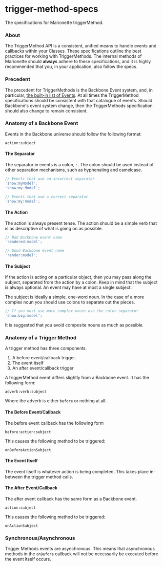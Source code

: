 trigger-method-specs
====================

The specifications for Marionette triggerMethod.

### About

The TriggerMethod API is a consistent, unified means to handle events and callbacks within
your Classes. These specifications outline the best practices for working with TriggerMethods. The
internal methods of Marionette should **always** adhere to these specifications, and it is highly recommended
that you, in your application, also follow the specs.

### Precedent

The precedent for TriggerMethods is the Backbone Event system, and, in particular, [the built-in list
of Events](http://backbonejs.org/#Events-catalog). At all times the TriggerMethod specifications should
be consistent with that catalogue of events. Should Backbone's event system change, then the TriggerMethods
specification should also change to remain consistent.

### Anatomy of a Backbone Event

Events in the Backbone universe should follow the following format:

`action:subject`

#### The Separator

The separator in events is a colon, `:`. The colon should be used instead of other
separation mechanisms, such as hyphenating and camelcase.

```js
// Events that use an incorrect separator
'show:myModel';
'show:my-Model';

// Events that use a correct separator
'show:my:model';
```

#### The Action

The action is always present tense. The action should be a simple verb that is as descriptive
of what is going on as possible.

```js
// Bad Backbone event name
'rendered:model';

// Good Backbone event name
'render:model';
```

#### The Subject

If the action is acting on a particular object, then you may pass along the subject, separated from the
action by a colon. Keep in mind that the subject is always optional. An event may have at most
a single subject.

The subject is ideally a simple, one-word noun. In the case of a more complex noun you should use colons
to separate out the pieces.

```js
// If you must use more complex nouns use the colon separator
'show:big:model';
```

It is suggested that you avoid composite nouns as much as possible.

### Anatomy of a Trigger Method

A trigger method has three components.

1. A before event/callback trigger.
2. The event itself
2. An after event/callback trigger

A triggerMethod event differs slightly from a Backbone event. It has the following form:

`adverb:verb:subject`

Where the adverb is either `before` or nothing at all.

#### The Before Event/Callback

The before event callback has the following form

`before:action:subject`

This causes the following method to be triggered:

`onBeforeActionSubject`

#### The Event Itself

The event itself is whatever action is being completed. This takes place in-between the trigger method calls.

#### The After Event/Callback

The after event callback has the same form as a Backbone event.

`action:subject`

This causes the following method to be triggered:

`onActionSubject`

### Synchronous/Asynchronous

Trigger Methods events are asynchronous. This means that asynchronous methods in the `onBefore` callback will
not be necessarily be executed before the event itself occurs.